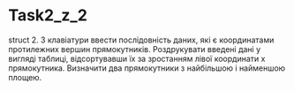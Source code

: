 Task2_z_2
=========

struct
2.	З клавіатури ввести послідовність даних, які є координатами протилежних вершин прямокутників.  Роздрукувати введені дані у вигляді таблиці, відсортувавши їх за зростанням лівої координати x прямокутника. Визначити два прямокутники з найбільшою і найменшою площею.
